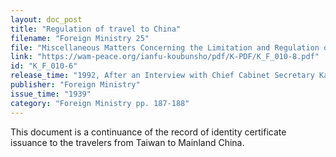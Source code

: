 ```yaml
---
layout: doc_post
title: "Regulation of travel to China"
filename: "Foreign Ministry 25"
file: "Miscellaneous Matters Concerning the Limitation and Regulation of Japanese Citizens Traveling to China at the Time of the Sino-Japanese Incident; Report of the Ministry of Colonial Affairs on the Regulation of Japanese Citizens Traveling to China (Vol. 1)"
link: "https://wam-peace.org/ianfu-koubunsho/pdf/K-PDF/K_F_010-8.pdf"
id: "K_F_010-6"
release_time: "1992, After an Interview with Chief Cabinet Secretary Katō Kōichi and Kōno Yōhei"
publisher: "Foreign Ministry"
issue_time: "1939"
category: "Foreign Ministry pp. 187-188"
---
```

This document is a continuance of the record of identity certificate issuance to the travelers from Taiwan to Mainland China.
